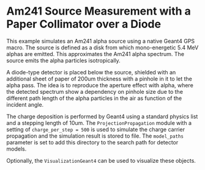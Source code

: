 # Am241 Source Measurement with a Paper Collimator over a Diode

This example simulates an Am241 alpha source using a native Geant4 GPS macro. The source is defined as a disk from which mono-energetic 5.4 MeV alphas are emitted. This approximates the Am241 alpha spectrum. The source emits the alpha particles isotropically.

A diode-type detector is placed below the source, shielded with an additional sheet of paper of 200um thickness with a pinhole in it to let the alpha pass. The idea is to reproduce the aperture effect with alpha, where the detected spectrum show a dependency on pinhole size due to the different path length of the alpha particles in the air as function of the incident angle.

The charge deposition is performed by Geant4 using a standard physics list and a stepping length of 10um.
The `ProjectionPropagation` module with a setting of `charge_per_step = 500` is used to simulate the charge carrier propagation and the simulation result is stored to file. The `model_paths` parameter is set to add this directory to the search path for detector models.

Optionally, the `VisualizationGeant4` can be used to visualize these objects.

